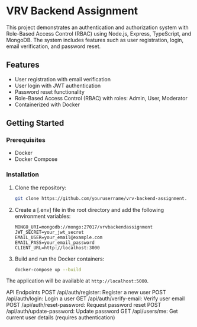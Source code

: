 # VRV Backend Assignment

This project demonstrates an authentication and authorization system with Role-Based Access Control (RBAC) using Node.js, Express, TypeScript, and MongoDB. The system includes features such as user registration, login, email verification, and password reset.

## Features

- User registration with email verification
- User login with JWT authentication
- Password reset functionality
- Role-Based Access Control (RBAC) with roles: Admin, User, Moderator
- Containerized with Docker

## Getting Started

### Prerequisites

- Docker
- Docker Compose

### Installation

1. Clone the repository:

    ```bash
    git clone https://github.com/yourusername/vrv-backend-assignment.
    ```

2. Create a [.env] file in the root directory and add the following environment variables:

    ```env
    MONGO_URI=mongodb://mongo:27017/vrvbackendassignment
    JWT_SECRET=your_jwt_secret
    EMAIL_USER=your_email@example.com
    EMAIL_PASS=your_email_password
    CLIENT_URL=http://localhost:3000
    ```

3. Build and run the Docker containers:

    ```bash
    docker-compose up --build
    ```

The application will be available at `http://localhost:5000`.

API Endpoints
POST /api/auth/register: Register a new user
POST /api/auth/login: Login a user
GET /api/auth/verify-email: Verify user email
POST /api/auth/reset-password: Request password reset
POST /api/auth/update-password: Update password
GET /api/users/me: Get current user details (requires authentication)